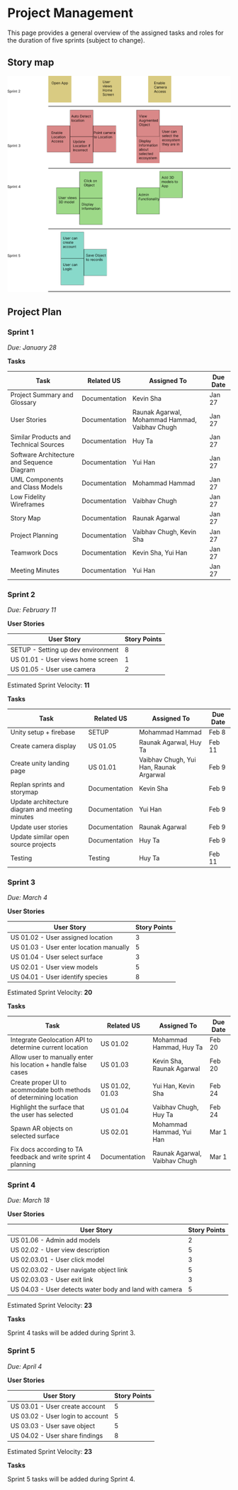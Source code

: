 # Project Management

This page provides a general overview of the assigned tasks and roles for the duration of five sprints (subject to change).

## Story map
![Architecture](../images/storymap.png)

## Project Plan
### Sprint 1
*Due: January 28* 

**Tasks**

| **Task**        | **Related US** | **Assigned To** | **Due Date** |
| --------------- | ------------------- | -------------------- | ------------------------- |
| Project Summary and Glossary | Documentation | Kevin Sha | Jan 27 |
| User Stories | Documentation | Raunak Agarwal, Mohammad Hammad, Vaibhav Chugh | Jan 27 |
| Similar Products and Technical Sources | Documentation | Huy Ta | Jan 27 |
| Software Architecture and Sequence Diagram | Documentation | Yui Han | Jan 27 |
| UML Components and Class Models | Documentation | Mohammad Hammad | Jan 27 |
| Low Fidelity Wireframes| Documentation | Vaibhav Chugh | Jan 27 |
| Story Map | Documentation | Raunak Agarwal | Jan 27 |
| Project Planning | Documentation | Vaibhav Chugh, Kevin Sha | Jan 27 |
| Teamwork Docs | Documentation | Kevin Sha, Yui Han | Jan 27 |
| Meeting Minutes | Documentation | Yui Han | Jan 27 |

### Sprint 2
*Due: February 11* 

**User Stories**

| **User Story** | **Story Points** |
| --------------- | ------------------- |
| SETUP - Setting up dev environment | 8 |
| US 01.01 - User views home screen| 1 |
| US 01.05 - User use camera | 2 |


Estimated Sprint Velocity: **11**

**Tasks**

| **Task**        | **Related US** | **Assigned To** | **Due Date** |
| --------------- | ------------------- | -------------------- | ------------------------- |
| Unity setup + firebase | SETUP | Mohammad Hammad | Feb 8 |
| Create camera display | US 01.05 | Raunak Agarwal, Huy Ta | Feb 11 |
| Create unity landing page | US 01.01 | Vaibhav Chugh, Yui Han, Raunak Argarwal | Feb 9 |
| Replan sprints and storymap | Documentation | Kevin Sha | Feb 9 |
| Update architecture diagram and meeting minutes | Documentation | Yui Han | Feb 9 |
| Update user stories | Documentation | Raunak Agarwal | Feb 9 |
| Update similar open source projects | Documentation | Huy Ta | Feb 9 |
| Testing | Testing | Huy Ta | Feb 11 |

### Sprint 3
*Due: March 4*

**User Stories**

| **User Story** | **Story Points** |
| --------------- | ------------------- |
| US 01.02 - User assigned location| 3 |
| US 01.03 - User enter location manually| 5 |
| US 01.04 - User select surface | 3 |
| US 02.01 - User view models | 5 |
| US 04.01 - User identify species | 8 |

Estimated Sprint Velocity: **20**

**Tasks**

| **Task**        | **Related US** | **Assigned To** | **Due Date** |
| --------------- | ------------------- | -------------------- | ------------------------- |
| Integrate Geolocation API to determine current location | US 01.02 | Mohammad Hammad, Huy Ta | Feb 20 |
| Allow user to manually enter his location + handle false cases | US 01.03 | Kevin Sha, Raunak Agarwal | Feb 20 |
| Create proper UI to acommodate both methods of determining location | US 01.02, 01.03 | Yui Han, Kevin Sha | Feb 24 |
| Highlight the surface that the user has selected | US 01.04 | Vaibhav Chugh, Huy Ta | Feb 24 |
| Spawn AR objects on selected surface | US 02.01 | Mohammad Hammad, Yui Han | Mar 1 |
| Fix docs according to TA feedback and write sprint 4 planning | Documentation | Raunak Agarwal, Vaibhav Chugh | Mar 1 |


### Sprint 4
*Due: March 18*

**User Stories**

| **User Story** | **Story Points** |
| --------------- | ------------------- |
| US 01.06 - Admin add models | 2 |
| US 02.02 - User view description | 5 |
| US 02.03.01 - User click model | 3 |
| US 02.03.02 - User navigate object link | 5 |
| US 02.03.03 - User exit link | 3 |
| US 04.03 - User detects water body and land with camera | 5 |

Estimated Sprint Velocity: **23**

**Tasks**

Sprint 4 tasks will be added during Sprint 3.

### Sprint 5
*Due: April 4*

**User Stories**

| **User Story** | **Story Points** |
| --------------- | ------------------- |
| US 03.01 - User create account | 5 |
| US 03.02 - User login to account | 5 |
| US 03.03 - User save object | 5 |
| US 04.02 - User share findings | 8 |

Estimated Sprint Velocity: **23**

**Tasks**

Sprint 5 tasks will be added during Sprint 4.
